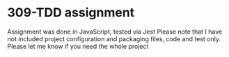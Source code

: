 # 309-TDD assignment
Assignment was done in JavaScript, tested via Jest 
Please note that I have not included project configuration and packaging files, code and test only. Please let me know if you need the whole project
